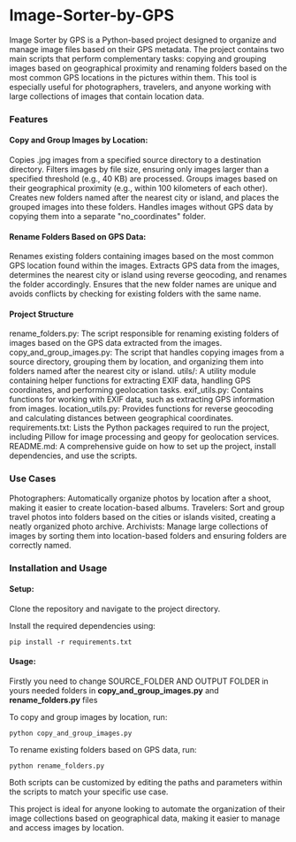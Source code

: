 # Image-Sorter-by-GPS

Image Sorter by GPS is a Python-based project designed to organize and manage image files based on their GPS metadata. The project contains two main scripts that perform complementary tasks: copying and grouping images based on geographical proximity and renaming folders based on the most common GPS locations in the pictures within them. This tool is especially useful for photographers, travelers, and anyone working with large collections of images that contain location data.

### Features
#### Copy and Group Images by Location:

Copies .jpg images from a specified source directory to a destination directory.
Filters images by file size, ensuring only images larger than a specified threshold (e.g., 40 KB) are processed.
Groups images based on their geographical proximity (e.g., within 100 kilometers of each other).
Creates new folders named after the nearest city or island, and places the grouped images into these folders.
Handles images without GPS data by copying them into a separate "no_coordinates" folder.


#### Rename Folders Based on GPS Data:

Renames existing folders containing images based on the most common GPS location found within the images.
Extracts GPS data from the images, determines the nearest city or island using reverse geocoding, and renames the folder accordingly.
Ensures that the new folder names are unique and avoids conflicts by checking for existing folders with the same name.
#### Project Structure
rename_folders.py: The script responsible for renaming existing folders of images based on the GPS data extracted from the images.
copy_and_group_images.py: The script that handles copying images from a source directory, grouping them by location, and organizing them into folders named after the nearest city or island.
utils/: A utility module containing helper functions for extracting EXIF data, handling GPS coordinates, and performing geolocation tasks.
exif_utils.py: Contains functions for working with EXIF data, such as extracting GPS information from images.
location_utils.py: Provides functions for reverse geocoding and calculating distances between geographical coordinates.
requirements.txt: Lists the Python packages required to run the project, including Pillow for image processing and geopy for geolocation services.
README.md: A comprehensive guide on how to set up the project, install dependencies, and use the scripts.
### Use Cases
Photographers: Automatically organize photos by location after a shoot, making it easier to create location-based albums.
Travelers: Sort and group travel photos into folders based on the cities or islands visited, creating a neatly organized photo archive.
Archivists: Manage large collections of images by sorting them into location-based folders and ensuring folders are correctly named.
### Installation and Usage
#### Setup:

Clone the repository and navigate to the project directory.


Install the required dependencies using:
```
pip install -r requirements.txt
```
#### Usage:
Firstly you need to change SOURCE_FOLDER AND OUTPUT FOLDER in yours needed folders in  **copy_and_group_images.py** and **rename_folders.py** files


To copy and group images by location, run:
```
python copy_and_group_images.py
```
To rename existing folders based on GPS data, run:
```
python rename_folders.py
```
Both scripts can be customized by editing the paths and parameters within the scripts to match your specific use case.

This project is ideal for anyone looking to automate the organization of their image collections based on geographical data, making it easier to manage and access images by location.
